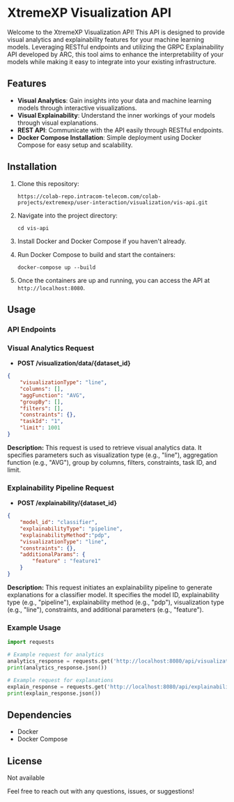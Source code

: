 # XtremeXP Visualization API

Welcome to the XtremeXP Visualization API! This API is designed to provide visual analytics and explainability features for your machine learning models. Leveraging RESTful endpoints and utilizing the GRPC Explainability API developed by ARC, this tool aims to enhance the interpretability of your models while making it easy to integrate into your existing infrastructure.

## Features

- **Visual Analytics**: Gain insights into your data and machine learning models through interactive visualizations.
- **Visual Explainability**: Understand the inner workings of your models through visual explanations.
- **REST API**: Communicate with the API easily through RESTful endpoints.
- **Docker Compose Installation**: Simple deployment using Docker Compose for easy setup and scalability.

## Installation

1. Clone this repository:

    ```
   https://colab-repo.intracom-telecom.com/colab-projects/extremexp/user-interaction/visualization/vis-api.git
    ```

2. Navigate into the project directory:

    ```
    cd vis-api
    ```

3. Install Docker and Docker Compose if you haven't already.

4. Run Docker Compose to build and start the containers:

    ```
    docker-compose up --build
    ```

5. Once the containers are up and running, you can access the API at `http://localhost:8080`.

## Usage

### API Endpoints

### Visual Analytics Request

- **POST /visualization/data/{dataset_id}**

```json
{
    "visualizationType": "line",
    "columns": [],
    "aggFunction": "AVG",
    "groupBy": [],
    "filters": [],
    "constraints": {},
    "taskId": "1",
    "limit": 1001
}
```
**Description:**
This request is used to retrieve visual analytics data. It specifies parameters such as visualization type (e.g., "line"), aggregation function (e.g., "AVG"), group by columns, filters, constraints, task ID, and limit.


### Explainability Pipeline Request

- **POST /explainability/{dataset_id}**

```json
{
    "model_id": "classifier",
    "explainabilityType": "pipeline",
    "explainabilityMethod":"pdp",
    "visualizationType": "line",
    "constraints": {},
    "additionalParams": {
        "feature" : "feature1"
    }
}
```

**Description:**
This request initiates an explainability pipeline to generate explanations for a classifier model. It specifies the model ID, explainability type (e.g., "pipeline"), explainability method (e.g., "pdp"), visualization type (e.g., "line"), constraints, and additional parameters (e.g., "feature").

### Example Usage

```python
import requests

# Example request for analytics
analytics_response = requests.get('http://localhost:8080/api/visualization/data/i2cat_desktop_features')
print(analytics_response.json())

# Example request for explanations
explain_response = requests.get('http://localhost:8080/api/explainability/i2cat_desktop_features')
print(explain_response.json())
```

## Dependencies

- Docker
- Docker Compose

## License
Not available

Feel free to reach out with any questions, issues, or suggestions!